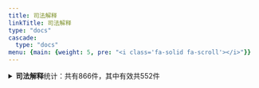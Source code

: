 ```yaml
---
title: 司法解释
linkTitle: 司法解释
type: "docs"
cascade:
  type: "docs"
menu: {main: {weight: 5, pre: "<i class='fa-solid fa-scroll'></i>"}}
---
```


<details class="doc-details">
<summary><strong>司法解释</strong>统计：共有866件，其中有效共552件</summary>
{{% pageinfo %}}

**司法解释**说明：

最高人民法院、最高人民检察院依法制定的涉及具体法律应用的规范性文件，分为审判解释和检察解释。

司法解释主要分为抽象类解释文件和对下级司法机关就适用法律问题所做的具体解释。

司法解释的形式分为“解释”、“规定”、“规则”、“批复”和“决定”五种。（《最高人民法院关于司法解释工作的规定（2021年）》、《最高人民检察院司法解释工作规定（2019年）》）

---

**司法解释** 相关文本共有866件，其中：

- 有效: 552
- 已修改: 134
- 已废止: 146
- 未知: 34

{{% /pageinfo %}}
</details>
